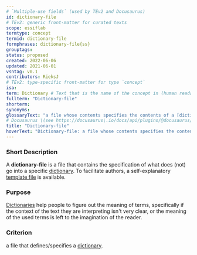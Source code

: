 ```yaml
---
# `Multiple-use fields` (used by TEv2 and Docusaurus)
id: dictionary-file
# TEv2: generic front-matter for curated texts
scope: essiflab
termtype: concept
termid: dictionary-file
formphrases: dictionary-file{ss}
grouptags:
status: proposed
created: 2022-06-06
updated: 2021-06-01
vsntag: v0.1
contributors: RieksJ
# TEv2: type-specific front-matter for type `concept`
isa:
term: Dictionary # Text that is the name of the concept in (human readable) texts.
fullterm: "Dictionary-file"
shorterm:
synonyms:
glossaryText: "a file whose contents specifies the contents of a [dictionary](@)."
# Docusaurus \(see https://docusaurus\.io/docs/api/plugins/@docusaurus/plugin-content-docs#markdown-front-matter\):
title: "Dictionary-file"
hoverText: "Dictionary-file: a file whose contents specifies the contents of a Dictionary."
---
```


### Short Description
A **dictionary-file** is a file that contains the specification of what does (not) go into a specific [dictionary](@). To facilitate authors, a self-explanatory [template file](/tev1/dictionary-file.md) is available.

### Purpose
[Dictionaries](@) help people to figure out the meaning of terms, specifically if the context of the text they are interpreting isn't very clear, or the meaning of the used terms is left to the imagination of the reader.

### Criterion
a file that defines/specifies a [dictionary](@).
